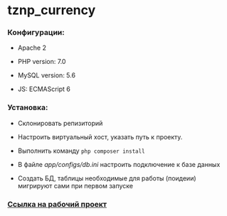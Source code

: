 # tznp_currency
### Конфигурации:

  * Apache 2

  * PHP version: 7.0

  * MySQL version: 5.6

  * JS: ECMAScript 6

### Установка:

  * Склонировать репизиторий

  * Настроить виртуальный хост, указать путь к проекту.

  * Выполнить команду ```php composer install```

  * В файле *app/configs/db.ini* настроить подключение к базе данных

  * Создать БД, таблицы необходимые для работы (поидеии) мигрируют сами при первом запуске
  
### [Ссылка на рабочий проект](http://http://188.166.123.242//)
